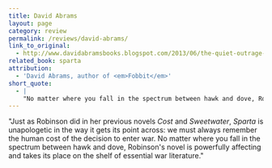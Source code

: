 ```yaml
---
title: David Abrams
layout: page
category: review
permalink: /reviews/david-abrams/
link_to_original:
  - http://www.davidabramsbooks.blogspot.com/2013/06/the-quiet-outrage-of-war-sparta-by.html
related_book: sparta
attribution:
  - 'David Abrams, author of <em>Fobbit</em>'
short_quote:
  - |
    "No matter where you fall in the spectrum between hawk and dove, Robinson's novel is powerfully affecting and takes its place on the shelf of essential war literature."
---
```

"Just as Robinson did in her previous novels <em>Cost</em> and <em>Sweetwater</em>, <em>Sparta</em> is unapologetic in the way it gets its point across: we must always remember the human cost of the decision to enter war. No matter where you fall in the spectrum between hawk and dove, Robinson's novel is powerfully affecting and takes its place on the shelf of essential war literature."